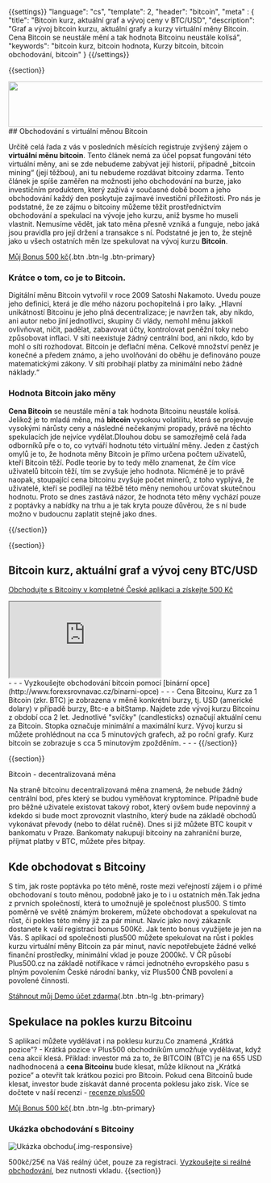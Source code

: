 {{settings}}
  "language": "cs",
  "template": 2,
  "header": "bitcoin",
  "meta" : {
    "title": "Bitcoin kurz, aktuální graf a vývoj ceny v BTC/USD",
    "description": "Graf a vývoj bitcoin kurzu, aktuální grafy a kurzy virtuální měny Bitcoin. Cena Bitcoin se neustále mění a tak hodnota Bitcoinu neustále kolísá",
    "keywords": "bitcoin kurz, bitcoin hodnota, Kurzy bitcoin, bitcoin obchodování, bitcoin"
  }
{{/settings}}


{{section}}

<a href="http://serv.markets.com/promoRedirect?key=ej0xMzgxODY1MCZsPTEzODEzNTcxJnA9MTAxNjA%3D"  target="_blank">
 <img src="http://serv.markets.com/promoLoadDisplay?key=ej0xMzgxODY1MCZsPTEzODEzNTcxJnA9MTAxNjA%3D" width="728" height="90"/>
</a>
## Obchodování s virtuální měnou Bitcoin

Určitě celá řada z vás v posledních měsících registruje zvýšený zájem o **virtuální měnu bitcoin**. Tento článek nemá za účel popsat fungování této virtuální měny, ani se zde nebudeme zabývat její historií, případně „bitcoin mining“ (její těžbou), ani tu nebudeme rozdávat bitcoiny zdarma. Tento článek je spíše zaměřen na možnosti jeho obchodování na burze, jako investičním produktem, který zažívá v současné době boom a jeho obchodování každý den poskytuje zajímavé investiční příležitosti. Pro nás je podstatné, že ze zájmu o bitcoiny můžeme těžit prostřednictvím obchodování a spekulací na vývoje jeho kurzu, aniž bysme ho museli vlastnit. Nemusíme vědět, jak tato měna přesně vzniká a funguje, nebo jaká jsou pravidla pro její držení a transakce s ní. Podstatné je jen to, že stejně jako u všech ostatních měn lze spekulovat na vývoj kurzu **Bitcoin**.

[Můj Bonus 500 kč](http://www.plus500.com/cs/StartTrading.aspx?id=66349&pl=2){.btn .btn-lg .btn-primary}

### Krátce o tom, co je to Bitcoin.

Digitální měnu Bitcoin vytvořil v roce 2009 Satoshi Nakamoto. Uvedu pouze jeho definici, která je dle mého názoru pochopitelná i pro laiky. „Hlavní unikátností Bitcoinu je jeho plná decentralizace; je navržen tak, aby nikdo, ani autor nebo jiní jednotlivci, skupiny či vlády, nemohl měnu jakkoli ovlivňovat, ničit, padělat, zabavovat účty, kontrolovat peněžní toky nebo způsobovat inflaci. V síti neexistuje žádný centrální bod, ani nikdo, kdo by mohl o síti rozhodovat. Bitcoin je deflační měna. Celkové množství peněz je konečné a předem známo, a jeho uvolňování do oběhu je definováno pouze matematickými zákony. V síti probíhají platby za minimální nebo žádné náklady.“

### Hodnota Bitcoin jako měny

**Cena Bitcoin** se neustále mění a tak hodnota Bitcoinu neustále kolísá. Jelikož je to mladá měna, má **bitcoin** vysokou volatilitu, která se projevuje vysokými nárůsty ceny a následné nečekanými propady, právě na těchto spekulacích jde nejvíce vydělat.Dlouhou dobu se samozřejmě celá řada odborníků pře o to, co vytváří hodnotu této virtuální měny. Jeden z častých omylů je to, že hodnota měny Bitcoin je přímo určena počtem uživatelů, kteří Bitcoin těží. Podle teorie by to tedy mělo znamenat, že čím více uživatelů bitcoin těží, tím se zvyšuje jeho hodnota. Nicméně je to právě naopak, stoupající cena bitcoinu zvyšuje počet minerů, z toho vyplývá, že uživatelé, kteří se podílejí na těžbě této měny nemohou určovat skutečnou hodnotu. Proto se dnes zastává názor, že hodnota této měny vychází pouze z poptávky a nabídky na trhu a je tak kryta pouze důvěrou, že s ní bude možno v budoucnu zaplatit stejně jako dnes.


{{/section}}

{{section}}

## Bitcoin kurz, aktuální graf a vývoj ceny BTC/USD

[Obchodujte s Bitcoiny v kompletné České aplikaci a získejte 500 Kč](http://www.plus500.com/cs/StartTrading.aspx?id=66349&pl=2)

<div class="container kurz">
<a href="http://www.plus500.com/cs/StartTrading.aspx?id=66349&tags=Bitcoin&pl=2"></a>
<a href="http://www.plus500.com/cs/StartTrading.aspx?id=66349&tags=Bitcoin&pl=2"></a>
<iframe src="http://marketools.plus500.com/Widgets/InstrumentChartContainer?hl=cs&cty=CZ&id=66349&tags=widg+chart+bitcoin&pl=2&instSymb=BTCUSD"></iframe>
</div>
- - -
Vyzkoušejte obchodování bitcoin pomocí [binární opce](http://www.forexsrovnavac.cz/binarni-opce)
- - -
Cena Bitcoinu, Kurz za 1 Bitcoin (zkr. BTC) je zobrazena v měně konkrétní burzy, tj. USD (americké dolary) v případě burzy, Btc-e a bitStamp. Najdete zde vývoj kurzu Bitcoinu z období cca 2 let. Jednotlivé "svíčky" (candlesticks) označují aktuální cenu za Bitcoin. Stopka označuje minimální a maximální kurz. Vývoj kurzu si můžete prohlédnout na cca 5 minutových grafech, až po roční grafy. Kurz bitcoin se zobrazuje s cca 5 minutovým zpožděním.
- - -
{{/section}}

{{section}}

Bitcoin - decentralizovaná měna

Na straně bitcoinu decentralizovaná měna znamená, že nebude žádný centrální bod, přes který se budou vyměňovat kryptomince. Případně bude pro běžné uživatele existovat takový robot, který ovšem bude nepovinný a kdekdo si bude moct zprovoznit vlastního, který bude na základě obchodů vykonávat převody (nebo to dělat ručně).  Dnes si již můžete BTC koupit v bankomatu v Praze. Bankomaty nakupují bitcoiny na zahraniční burze, příjmat platby v BTC, můžete přes bitpay. 

## Kde obchodovat s Bitcoiny

 S tím, jak roste poptávka po této měně, roste mezi veřejností zájem i o přímé obchodovaní s touto měnou, podobně jako je to i u ostatních měn.Tak jedna z prvních společností, která to umožnujě je společnost plus500. S tímto poměrně ve světě známým brokerem, můžete obchodovat a spekulovat na růst, či pokles této měny již za pár minut. Navíc jako nový zákazník dostanete k vaší registraci bonus 500Kč. Jak tento bonus využijete je jen na Vás. S aplikací od společnosti plus500 můžete spekulovat na růst i pokles kurzu virtuální měny Bitcoin za pár minut, navíc nepotřebujete žádné velké finanční prostředky, minimální vklad je pouze 2000kč. V ČR působí Plus500.cz na základě notifikace v rámci jednotného evropského pasu s plným povolením České národní banky, viz Plus500 ČNB povolení a povolené činnosti.

[Stáhnout můj Demo účet zdarma](http://www.plus500.com/cs/StartTrading.aspx?id=66349&pl=2){.btn .btn-lg .btn-primary}
## Spekulace na pokles kurzu Bitcoinu

S aplikací můžete vydělávat i na poklesu kurzu.Co znamená „Krátká pozice”? - Krátká pozice v Plus500 obchodníkům umožňuje vydělávat, když cena akcií klesá. Příklad: investor má za to, že BITCOIN (BTC) je na 655 USD nadhodnocená a **cena Bitcoinu** bude klesat, může kliknout na „Krátká pozice” a otevřít tak krátkou pozici pro Bitcoin. Pokud cena Bitcoinů bude klesat, investor bude získavát danné procenta poklesu jako zisk.
Více se dočtete v naší recenzi - [recenze plus500](http://forexsrovnavac.cz/plus500)

[Můj Bonus 500 kč](http://www.plus500.com/cs/StartTrading.aspx?id=66349&pl=2){.btn .btn-lg .btn-primary}


### Ukázka obchodování s Bitcoiny

![Ukázka obchodu](http://s18.postimg.org/issiggisp/btc.png){.img-responsive}

500kč/25€ na Váš reálný účet, pouze za registraci. [Vyzkoušejte si reálné obchodování](http://www.plus500.com/cs/StartTrading.aspx?id=66349&pl=2), bez nutnosti vkladu.
{{section}}

